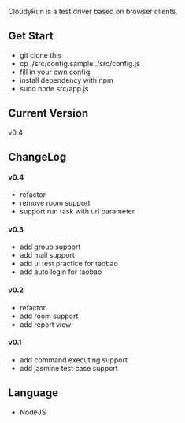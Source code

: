 CloudyRun is a test driver based on browser clients.

## Get Start
* git clone this
* cp ./src/config.sample ./src/config.js
* fill in your own config
* install dependency with npm
* sudo node src/app.js

## Current Version
v0.4

## ChangeLog

#### v0.4
- refactor
- remove room support
- support run task with url parameter

#### v0.3
- add group support
- add mail support
- add ui test practice for taobao
- add auto login for taobao

#### v0.2
- refactor
- add room support
- add report view

#### v0.1
- add command executing support
- add jasmine test case support

## Language
* NodeJS
